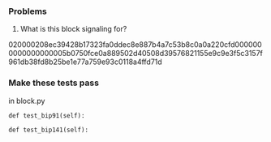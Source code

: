 ### Problems

1. What is this block signaling for?

020000208ec39428b17323fa0ddec8e887b4a7c53b8c0a0a220cfd0000000000000000005b0750fce0a889502d40508d39576821155e9c9e3f5c3157f961db38fd8b25be1e77a759e93c0118a4ffd71d

### Make these tests pass

in block.py
    
    def test_bip91(self):

    def test_bip141(self):

